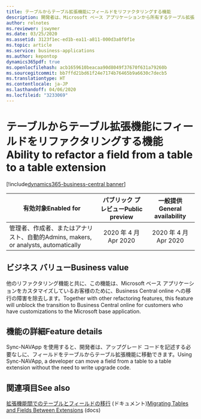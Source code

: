 ```yaml
---
title: テーブルからテーブル拡張機能にフィールドをリファクタリングする機能
description: 開発者は、Microsoft ベース アプリケーションから所有するテーブル拡張機能にカスタマイズをリファクタリングできます
author: relnotes
ms.reviewer: jswymer
ms.date: 03/25/2020
ms.assetid: 3123f1ec-ed1b-ea11-a811-000d3a8f0f1e
ms.topic: article
ms.service: business-applications
ms.author: kepontop
dynamics365pdf: true
ms.openlocfilehash: acb1659610beacaa90d8049f37670f631a79260b
ms.sourcegitcommit: bb7ffd21bd61f24e7174b76465b9a6630c7decb5
ms.translationtype: HT
ms.contentlocale: ja-JP
ms.lasthandoff: 04/06/2020
ms.locfileid: "3233069"
---
```

# <a name="ability-to-refactor-a-field-from-a-table-to-a-table-extension"></a><span data-ttu-id="1b2a9-103">テーブルからテーブル拡張機能にフィールドをリファクタリングする機能</span><span class="sxs-lookup"><span data-stu-id="1b2a9-103">Ability to refactor a field from a table to a table extension</span></span>
[!include[dynamics365-business-central banner](../includes/dynamics365-business-central.md)]

| <span data-ttu-id="1b2a9-104">有効対象</span><span class="sxs-lookup"><span data-stu-id="1b2a9-104">Enabled for</span></span>    |  <span data-ttu-id="1b2a9-105">パブリック プレビュー</span><span class="sxs-lookup"><span data-stu-id="1b2a9-105">Public preview</span></span> | <span data-ttu-id="1b2a9-106">一般提供</span><span class="sxs-lookup"><span data-stu-id="1b2a9-106">General availability</span></span> | 
| ---------- | :----------: |:----------: |
|<span data-ttu-id="1b2a9-107">管理者、作成者、またはアナリスト、自動的</span><span class="sxs-lookup"><span data-stu-id="1b2a9-107">Admins, makers, or analysts, automatically</span></span>|<span data-ttu-id="1b2a9-108">2020 年 4 月</span><span class="sxs-lookup"><span data-stu-id="1b2a9-108">Apr 2020</span></span>| <span data-ttu-id="1b2a9-109">2020 年 4 月</span><span class="sxs-lookup"><span data-stu-id="1b2a9-109">Apr 2020</span></span>|


## <a name="business-value"></a><span data-ttu-id="1b2a9-110">ビジネス バリュー</span><span class="sxs-lookup"><span data-stu-id="1b2a9-110">Business value</span></span>
<!-- bv start -->
<span data-ttu-id="1b2a9-111">他のリファクタリング機能と共に、この機能は、Microsoft ベース アプリケーションをカスタマイズしているお客様のために、Business Central online への移行の障害を除去します。</span><span class="sxs-lookup"><span data-stu-id="1b2a9-111">Together with other refactoring features, this feature will unblock the transition to Business Central online for customers who have customizations to the Microsoft base application.</span></span>
<!-- bv end -->



## <a name="feature-details"></a><span data-ttu-id="1b2a9-112">機能の詳細</span><span class="sxs-lookup"><span data-stu-id="1b2a9-112">Feature details</span></span>
<!--feature detail start -->
<span data-ttu-id="1b2a9-113">Sync-NAVApp を使用すると、開発者は、アップグレード コードを記述する必要なしに、フィールドをテーブルからテーブル拡張機能に移動できます。</span><span class="sxs-lookup"><span data-stu-id="1b2a9-113">Using Sync-NAVApp, a developer can move a field from a table to a table extension without the need to write upgrade code.</span></span>
<!--feature detail end -->










## <a name="see-also"></a><span data-ttu-id="1b2a9-114">関連項目</span><span class="sxs-lookup"><span data-stu-id="1b2a9-114">See also</span></span>


<!--docs start-->
<span data-ttu-id="1b2a9-115">[拡張機能間でのテーブルとフィールドの移行](https://docs.microsoft.com/dynamics365/business-central/dev-itpro/developer/devenv-migrate-table-fields) (ドキュメント)</span><span class="sxs-lookup"><span data-stu-id="1b2a9-115">[Migrating Tables and Fields Between Extensions](https://docs.microsoft.com/dynamics365/business-central/dev-itpro/developer/devenv-migrate-table-fields) (docs)</span></span>
<!--docs end-->

